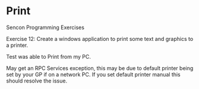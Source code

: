 # Print

Sencon Programming Exercises

Exercise 12:
Create a windows application to print some text and graphics to a printer.

Test was able to Print from my PC.

May get an RPC Services exception, this may be due to default printer being set by your GP if on a network PC. If you set default printer manual this should resolve the issue.
